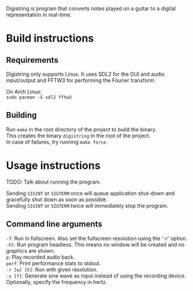 Digistring is program that converts notes played on a guitar to a digital representation in real-time.

# Build instructions
## Requirements
Digistring only supports Linux. It uses SDL2 for the GUI and audio input/output and FFTW3 for performing the Fourier transform.

On Arch Linux:  
`sudo pacman -S sdl2 fftw3`

## Building
Run `make` in the root directory of the project to build the binary.  
This creates the binary `digistring` in the root of the project.  
In case of failures, try running `make force`.

# Usage instructions
TODO: Talk about running the program.

Sending `SIGINT` or `SIGTERM` once will queue application shut-down and gracefully shut down as soon as possible.  
Sending `SIGINT` or `SIGTERM` twice will immediately stop the program.

## Command line arguments
`-f`: Run in fullscreen. Also set the fullscreen resolution using the '-r' option.  
`-hl`: Run program headless. This means no window will be created and no graphics are shown.  
`p`: Play recorded audio back.  
`perf`: Print performance stats to stdout.  
`-r [w] [h]`: Run with given resolution.  
`-s [f]`: Generate sine wave as input instead of using the recording device. Optionally, specify the frequency in hertz.
